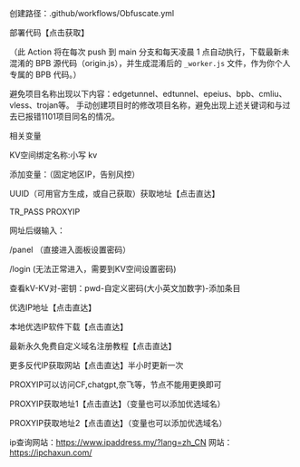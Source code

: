 创建路径：.github/workflows/Obfuscate.yml

部署代码【点击获取】



（此 Action 将在每次 push 到 main 分支和每天凌晨 1 点自动执行，下载最新未混淆的 BPB 源代码（origin.js），并生成混淆后的 `_worker.js` 文件，作为你个人专属的 BPB 代码。）

避免项目名称出现以下内容：edgetunnel、edtunnel、epeius、bpb、cmliu、vless、trojan等。
手动创建项目时的修改项目名称，避免出现上述关键词和与过去已报错1101项目同名的情况。



相关变量

KV空间绑定名称:小写 kv

添加变量：（固定地区IP，告别风控）

UUID（可用官方生成，或自己获取）获取地址【点击直达】

TR_PASS
PROXYIP

网址后缀输入：

/panel （直接进入面板设置密码）

/login    (无法正常进入，需要到KV空间设置密码)

查看kV-KV对-密钥：pwd-自定义密码(大小英文加数字)-添加条目

优选IP地址【点击直达】

本地优选IP软件下载【点击直达】

最新永久免费自定义域名注册教程【点击直达】

更多反代IP获取网站【点击直达】半小时更新一次

PROXYIP可以访问CF,chatgpt,奈飞等，节点不能用更换即可

PROXYIP获取地址1【点击直达】（变量也可以添加优选域名）

PROXYIP获取地址2【点击直达】（变量也可以添加优选域名）

ip查询网站：https://www.ipaddress.my/?lang=zh_CN
网站：https://ipchaxun.com/
